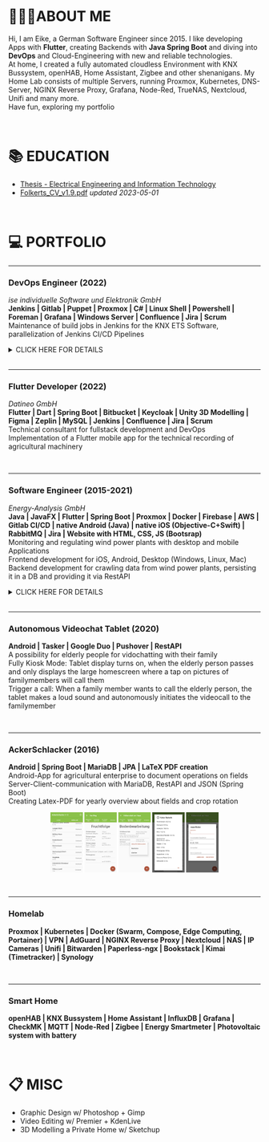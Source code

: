 # 🙋🏼‍♂️ABOUT ME
Hi, I am Eike, a German Software Engineer since 2015.
I like developing Apps with **Flutter**, creating Backends with **Java Spring Boot** and diving into **DevOps** and Cloud-Engineering with new and reliable technologies.  
At home, I created a fully automated cloudless Environment with KNX Bussystem, openHAB, Home Assistant, Zigbee and other shenanigans. My Home Lab consists of multiple Servers, running Proxmox, Kubernetes, DNS-Server, NGINX Reverse Proxy, Grafana, Node-Red, TrueNAS, Nextcloud, Unifi and many more.  
Have fun, exploring my portfolio

<br>

# 📚 EDUCATION
- [Thesis - Electrical Engineering and Information Technology](/education/thesis)
- [Folkerts_CV_v1.9.pdf](/assets/pdf/Folkerts_CV_v1.9.pdf) _updated 2023-05-01_  

<br>

# 💻 PORTFOLIO

---
### DevOps Engineer (2022)
_ise individuelle Software und Elektronik GmbH_  
**Jenkins | Gitlab | Puppet | Proxmox | C# | Linux Shell | Powershell | Foreman | Grafana | Windows Server | Confluence | Jira | Scrum**  
Maintenance of build jobs in Jenkins for the KNX ETS Software, parallelization of Jenkins CI/CD Pipelines

<details>
  <summary>CLICK HERE FOR DETAILS</summary>

- Maintenance of build jobs in Jenkins for the KNX ETS Software  <br>  
- Automation of tests and visualization of results   <br>
- Standardization of solutions and tools in the build context  <br>
- Categorization of occurring build errors based on the build output of the projects by root cause <br>
- Administration of container-based infrastructure based on Docker, Docker swarm and Kubernetes  <br>
- Maintenance and optimization of CI/CD pipelines on Jenkins and Gitlab Maintenance and upkeep of test systems  <br>
- Interface function Between the development teams and the IT department  <br>
  
</details>

<br>


---
### Flutter Developer (2022)
_Datineo GmbH_  
**Flutter | Dart | Spring Boot | Bitbucket | Keycloak | Unity 3D Modelling | Figma | Zeplin | MySQL | Jenkins | Confluence | Jira | Scrum**  
Technical consultant for fullstack development and DevOps  
Implementation of a Flutter mobile app for the technical recording of agricultural machinery  

<br>

---
### Software Engineer (2015-2021)
_Energy-Analysis GmbH_  
**Java | JavaFX | Flutter | Spring Boot | Proxmox | Docker | Firebase | AWS | Gitlab CI/CD | native Android (Java) | native iOS (Objective-C+Swift) | RabbitMQ | Jira | Website with HTML, CSS, JS (Bootsrap)**  
Monitoring and regulating wind power plants with desktop and mobile Applications  
Frontend development for iOS, Android, Desktop (Windows, Linux, Mac)  
Backend development for crawling data from wind power plants, persisting it in a DB and providing it via RestAPI  

<details>
  
  <summary>CLICK HERE FOR DETAILS</summary>

- Developing Java software for monitoring and regulating wind power plants  <br>
- Java Backend with MySQL-DB, collecting data over OPC, modem, ODBC  <br>
- JavaFX, Java, Swift: Frontend Applications. Desktop-Client (Windows, Linux, MacOS), Android-App, iOS-App (Tablet and Smartphone) with constant updates on all operating systems  <br>
- Push notifications over Firebase (former Google Cloud Messaging)  <br>
- Set up Jira Server for agile programming  <br>
- Set up BitBucket (later GitLab) Server for version control with git  <br>
- weekly, fully automated complete backup from company server to external hdd and external private file server over own openvpn server, ransomware-safe  <br>
- Automation for internal calculation processes on wind energy outages. Reduced the time consumption for one calculation from 45 minutes to 10 seconds  <br>
- Server virtualization of multiple VMs/LXCs with Proxmox VE and Docker  <br>
- Frontend redesign with Flutter  <br>
- Backend redesign with Spring/JWT  <br>
  
</details>

<br>


---
### Autonomous Videochat Tablet (2020)  
**Android | Tasker | Google Duo | Pushover | RestAPI**  
A possibility for elderly people for vidochatting with their family  
Fully Kiosk Mode: Tablet display turns on, when the elderly person passes and only displays the large homescreen where a tap on pictures of familymembers will call them  
Trigger a call: When a family member wants to call the elderly person, the tablet makes a loud sound and autonomously initiates the videocall to the familymember  

<br>

---
### AckerSchlacker (2016)  
**Android | Spring Boot | MariaDB | JPA | LaTeX PDF creation**  
Android-App for agricultural enterprise to document operations on fields  
Server-Client-communication with MariaDB, RestAPI and JSON (Spring Boot)  
Creating Latex-PDF for yearly overview about fields and crop rotation  

<p float="left" align="center">
  <a href="/assets/img/ackerschlacker.png"><img src="/assets/img/ackerschlacker.png" height="120" /></a>
</p>
 
 
<br>

---
### Homelab  
**Proxmox | Kubernetes | Docker (Swarm, Compose, Edge Computing, Portainer) | VPN | AdGuard | NGINX Reverse Proxy | Nextcloud | NAS | IP Cameras | Unifi | Bitwarden | Paperless-ngx | Bookstack | Kimai (Timetracker) | Synology**  

<br>


---
### Smart Home  
**openHAB | KNX Bussystem | Home Assistant | InfluxDB | Grafana | CheckMK | MQTT | Node-Red | Zigbee | Energy Smartmeter | Photovoltaic system with battery**  

<br>

<!---
# 🖥️ FRONTEND / BACKEND DEVELOPMENT

- [AckerSchlacker](/apps/ackerschlacker)
- Autonomous Videochat-Tablet for elderly people
- [Energy-Monitor](https://energy-analysis.de/energymonitor)
- [Energy-Analysis GmbH Website](https://energy-analysis.de/)

<br>

# 🧪 HOME LAB
- Proxmox Server Virtualization
- Kubernetes Orchestration w/ Rancher
- Docker (Swarm, Compose, Edge Computing)
- VPN-Server w/ Wireguarad, openVPN
- NGINX Reverse Proxy
- InvoiceNinja
- Nextcloud
- Bitwarden
- NAS (TrueNAS, Synology, OMV)
- IP Cameras (Intercom, Synology Surveillance Station, Objectdetection)
- Portainer
- Unifi WiFi Controller

<br>

# 🏠 SMART HOME

- KNX Bussystem
- openHAB
- InfluxDB + Grafana
- Deconz Zigbee Gateway
- Node-Red
- MQTT Broker: Mosquitto
- Energy SmartMeter
- Smart Doorbell + Garage opener from remote
- Ammonia Sensor
- Ultrasonic Sensor
- Connected Alarm Clock
- Smart Breakfast Timer
- Smart Letterbox

<br>
-->


# 📋 MISC
- Graphic Design w/ Photoshop + Gimp
- Video Editing w/ Premier + KdenLive
- 3D Modelling a Private Home w/ Sketchup
